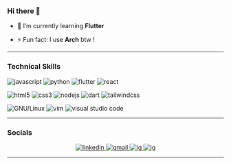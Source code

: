 ### Hi there 👋

<!--
**xtremeandroid/xtremeandroid** is a ✨ _special_ ✨ repository because its `README.md` (this file) appears on your GitHub profile.

<!-- Cover -->


<!--- 🔭 I’m currently working on ... -->

<!-- - 👯 I’m looking to collaborate on ... -->

- 📖 I’m currently learning **Flutter**


<!-- - <span style="display: flex; align-items:center; gap: 6px" >📫 How to reach me :
  <a style="display: flex; align-items:center; gap: 6px" href="mailto:deongracias1@gmail.com" target="_blank"><img style="height: 22px" src="https://img.shields.io/badge/Gmail-D14836?style=for-the-badge&logo=gmail&logoColor=white" alt="gmail" /></a></span> -->

- ⚡ Fun fact: I use **Arch** btw !</span>

---

### Technical Skills

<p>
   <img style="" src="https://img.shields.io/badge/JavaScript-F7DF1E?style=for-the-badge&logo=javascript&logoColor=black" alt="javascript">
  <img style="" src="https://img.shields.io/badge/Python-14354C?style=for-the-badge&logo=python&logoColor=white" alt="python">
  <img style="" src="https://img.shields.io/badge/Flutter-02569B?style=for-the-badge&logo=flutter&logoColor=white" alt="flutter">
  <img style="" src="https://img.shields.io/badge/react-%2320232a.svg?style=for-the-badge&logo=react&logoColor=%2361DAFB" alt="react">
<!--   <img style="" src="https://img.shields.io/badge/java-%23ED8B00.svg?style=for-the-badge&logo=java&logoColor=white" alt="java"> -->
  
 
</p>

<p>
   <img style="" src="https://img.shields.io/badge/html5-%23E34F26.svg?style=for-the-badge&logo=html5&logoColor=white" alt="html5">
  <img style="" src="https://img.shields.io/badge/css3-%231572B6.svg?style=for-the-badge&logo=css3&logoColor=white" alt="css3"> 
  <img style="" src="https://img.shields.io/badge/Node.js-43853D?style=for-the-badge&logo=node.js&logoColor=white" alt="nodejs">
  <img style="" src="https://img.shields.io/badge/Dart-0175C2?style=for-the-badge&logo=dart&logoColor=white" alt="dart">
  <img style="" src="https://img.shields.io/badge/Tailwind_CSS-38B2AC?style=for-the-badge&logo=tailwind-css&logoColor=white" alt="tailwindcss">
  
</p>


<p>
  <img style="" src="https://img.shields.io/badge/GNU%2FLinux-FCC624?style=for-the-badge&logo=linux&logoColor=black" alt="GNU/Linux">
<!--   <img style="" src="https://img.shields.io/badge/Arch_Linux-1793D1?style=for-the-badge&logo=arch-linux&logoColor=white" alt="archlinux"> -->
  <img style="" src="https://img.shields.io/badge/VIM-%2311AB00.svg?style=for-the-badge&logo=vim&logoColor=white" alt="vim">
  <img style="" src="https://img.shields.io/badge/Visual%20Studio%20Code-0078d7.svg?style=for-the-badge&logo=visual-studio-code&logoColor=white" alt="visual studio code">
  <!-- <img style="" src="https://img.shields.io/badge/Android%20Studio-3DDC84.svg?style=for-the-badge&logo=android-studio&logoColor=white" alt="android studio">
  <img style="" src="https://img.shields.io/badge/figma-%23F24E1E.svg?style=for-the-badge&logo=figma&logoColor=white" alt="figma"> -->
</p>
  
---

### Socials

<center>
  <a href="https://in.linkedin.com/in/ayushharendrasingh" target="_blank">
    <img style="" src="https://img.shields.io/badge/linkedin-%230077B5.svg?style=for-the-badge&logo=linkedin&logoColor=white" alt="linkedin" />
  </a>
  <a href="mailto:xtremeandpvt@gmail.com" target="_blank">
    <img style="" src="https://img.shields.io/badge/Gmail-D14836?style=for-the-badge&logo=gmail&logoColor=white" alt="gmail" />
  </a>
  <a href="https://instagram.com/heyy_ayush" target="_blank">
    <img style="" src="https://img.shields.io/badge/Instagram-E4405F?style=for-the-badge&logo=instagram&logoColor=white" alt="ig" />
  </a>
  <a href="https://twitter.com/heyy_ayush" target="_blank">
    <img style="" src="https://img.shields.io/badge/Twitter-1DA1F2?style=for-the-badge&logo=twitter&logoColor=white" alt="ig" />
  </a>

---

